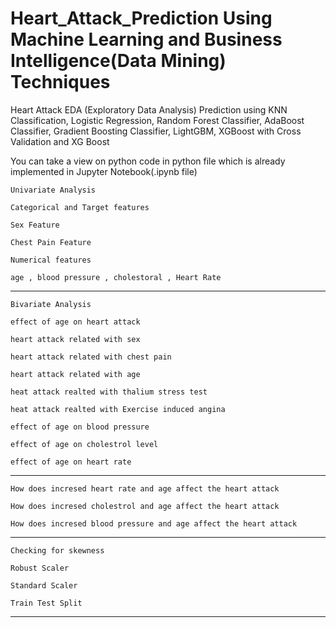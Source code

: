 # Heart_Attack_Prediction Using Machine Learning and Business Intelligence(Data Mining) Techniques 
Heart Attack EDA (Exploratory Data Analysis) Prediction using KNN Classification, Logistic Regression, Random Forest Classifier, AdaBoost Classifier, Gradient Boosting Classifier, LightGBM, XGBoost with Cross Validation and XG Boost 

You can take a view on python code in python file which is already implemented in Jupyter Notebook(.ipynb file)

    Univariate Analysis

    Categorical and Target features

    Sex Feature

    Chest Pain Feature

    Numerical features

    age , blood pressure , cholestoral , Heart Rate
    
***********************************************************

    Bivariate Analysis

    effect of age on heart attack

    heart attack related with sex

    heart attack related with chest pain

    heart attack related with age

    heat attack realted with thalium stress test

    heat attack realted with Exercise induced angina

    effect of age on blood pressure

    effect of age on cholestrol level

    effect of age on heart rate

***********************************************************

    How does incresed heart rate and age affect the heart attack

    How does incresed cholestrol and age affect the heart attack

    How does incresed blood pressure and age affect the heart attack

***********************************************************

    Checking for skewness

    Robust Scaler

    Standard Scaler

    Train Test Split

***********************************************************
